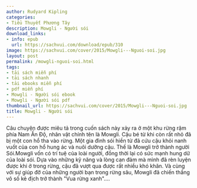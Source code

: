```yaml
---
author: Rudyard Kipling
categories:
- Tiểu Thuyết Phương Tây
description: Mowgli - Người sói
download_links:
- info: epub
  url: https://sachvui.com/download/epub/310
image: https://sachvui.com/cover/2015/Mowgli---Nguoi-soi.jpg
layout: post
permalink: /mowgli-nguoi-soi.html
tags:
- tải sách miễn phí
- tải sách nhanh
- tải ebooks miễn phí
- pdf miễn phí
- Mowgli - Người sói ebook
- Mowgli - Người sói pdf
thumbnail_url: https://sachvui.com/cover/2015/Mowgli---Nguoi-soi.jpg
title: Mowgli - Người sói
---
```


 <div class="item-desc text-justify"> Câu chuyện được miêu tả trong cuốn sách này xảy ra ở một khu rừng rậm phía Nam Ấn Độ, nhân vật chính tên là Mowgli. Cậu bé từ khi còn rất nhỏ đã bị một con hổ tha vào rừng. Một gia đình sói hiền từ đã cứu cậu khỏi nanh vuốt của con hổ hung ác và nuôi dưỡng cậu. Thế là Mowgli trở thành người Sói.Mowgli vốn có trí tuệ của loài người, đồng thời lại có sức mạnh hung dữ của loài sói. Dựa vào những kỹ năng và lòng can đảm mà mình đã rèn luyện được khi ở trong rừng, cậu đã vượt qua được rất nhiều khó khăn. Và cùng với sự giúp đỡ của những người bạn trong rừng sâu, Mowgli đã chiến thắng vô số kẻ địch trở thành "Vua rừng xanh".... </div>